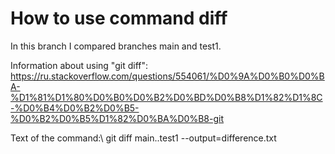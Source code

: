 # How to use command diff

In this branch I compared branches main and test1.

Information about using "git diff":
https://ru.stackoverflow.com/questions/554061/%D0%9A%D0%B0%D0%BA-%D1%81%D1%80%D0%B0%D0%B2%D0%BD%D0%B8%D1%82%D1%8C-%D0%B4%D0%B2%D0%B5-%D0%B2%D0%B5%D1%82%D0%BA%D0%B8-git

Text of the command:\ 
git diff main..test1 --output=difference.txt
